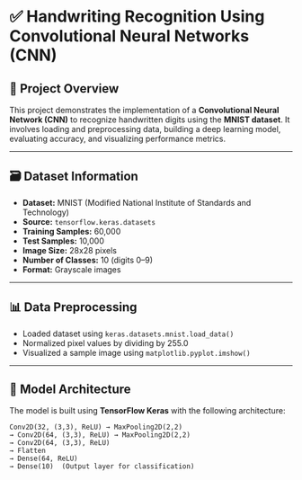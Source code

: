 # ✅ Handwriting Recognition Using Convolutional Neural Networks (CNN)

## 📌 Project Overview
This project demonstrates the implementation of a **Convolutional Neural Network (CNN)** to recognize handwritten digits using the **MNIST dataset**. It involves loading and preprocessing data, building a deep learning model, evaluating accuracy, and visualizing performance metrics.

---

## 🗃️ Dataset Information
- **Dataset:** MNIST (Modified National Institute of Standards and Technology)
- **Source:** `tensorflow.keras.datasets`
- **Training Samples:** 60,000
- **Test Samples:** 10,000
- **Image Size:** 28x28 pixels
- **Number of Classes:** 10 (digits 0–9)
- **Format:** Grayscale images

---

## 📊 Data Preprocessing
- Loaded dataset using `keras.datasets.mnist.load_data()`
- Normalized pixel values by dividing by 255.0
- Visualized a sample image using `matplotlib.pyplot.imshow()`

---

## 🧠 Model Architecture

The model is built using **TensorFlow Keras** with the following architecture:

```text
Conv2D(32, (3,3), ReLU) → MaxPooling2D(2,2)  
→ Conv2D(64, (3,3), ReLU) → MaxPooling2D(2,2)  
→ Conv2D(64, (3,3), ReLU)  
→ Flatten  
→ Dense(64, ReLU)  
→ Dense(10)  (Output layer for classification)
